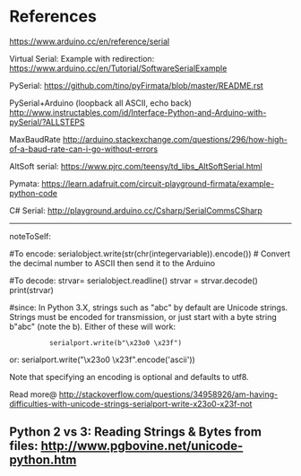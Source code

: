 # References


https://www.arduino.cc/en/reference/serial



Virtual Serial: Example with redirection:
https://www.arduino.cc/en/Tutorial/SoftwareSerialExample

PySerial:
https://github.com/tino/pyFirmata/blob/master/README.rst

PySerial+Arduino (loopback all ASCII, echo back)
http://www.instructables.com/id/Interface-Python-and-Arduino-with-pySerial/?ALLSTEPS

MaxBaudRate
http://arduino.stackexchange.com/questions/296/how-high-of-a-baud-rate-can-i-go-without-errors

AltSoft serial:
https://www.pjrc.com/teensy/td_libs_AltSoftSerial.html

Pymata:
https://learn.adafruit.com/circuit-playground-firmata/example-python-code

C# Serial:
http://playground.arduino.cc/Csharp/SerialCommsCSharp

-------------
noteToSelf:

#To encode:
serialobject.write(str(chr(integervariable)).encode()) # Convert the decimal number to ASCII then send it to the Arduino

#To decode:
strvar= serialobject.readline()
strvar = strvar.decode()
print(strvar) 

#since:
In Python 3.X, strings such as "abc" by default are Unicode strings. Strings must be encoded for transmission,
or just start with a byte string b"abc" (note the b). Either of these will work:

              serialport.write(b"\x23o0 \x23f")
or:
              serialport.write("\x23o0 \x23f".encode('ascii'))
              
Note that specifying an encoding is optional and defaults to utf8.

Read more@ 
http://stackoverflow.com/questions/34958926/am-having-difficulties-with-unicode-strings-serialport-write-x23o0-x23f-not

Python 2 vs 3: Reading Strings & Bytes from files: 
http://www.pgbovine.net/unicode-python.htm
------------

